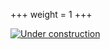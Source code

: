 +++
weight = 1
+++


[![Under construction](/images/under_construction.avif)](/images/under_construction.avif)